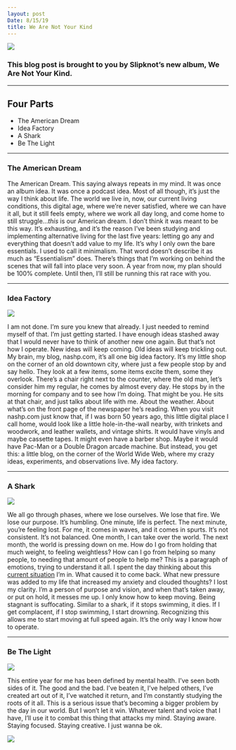 ```yaml
---
layout: post
Date: 8/15/19
title: We Are Not Your Kind
---
```


![][image-1]

### This blog post is brought to you by Slipknot’s new album, We Are Not Your Kind.

---- 

## Four Parts

- The American Dream
- Idea Factory
- A Shark
- Be The Light

---- 

### The American Dream

The American Dream. This saying always repeats in my mind. It was once an album idea. It was once a podcast idea. Most of all though, it’s just the way I think about life. The world we live in, now, our current living conditions, this digital age, where we’re never satisfied, where we can have it all, but it still feels empty, where we work all day long, and come home to still struggle...*this* is our American dream. I don’t think it was meant to be this way. It’s exhausting, and it’s the reason I’ve been studying and implementing alternative living for the last five years: letting go any and everything that doesn’t add value to my life. It’s why I only own the bare essentials. I used to call it minimalism. That word doesn’t describe it as much as “Essentialism” does. There’s things that I’m working on behind the scenes that will fall into place very soon. A year from now, my plan should be 100% complete. Until then, I’ll still be running this rat race with you.

---- 

### Idea Factory

![][image-2]

I am not done. I’m sure you knew that already. I just needed to remind myself of that. I’m just getting started. I have enough ideas stashed away that I would never have to think of another new one again. But that’s not how I operate. New ideas will keep coming. Old ideas will keep trickling out. My brain, my blog, nashp.com, it’s all one big idea factory. It’s my little shop on the corner of an old downtown city, where just a few people stop by and say hello. They look at a few items, some items excite them, some they overlook. There’s a chair right next to the counter, where the old man, let’s consider him my regular, he comes by almost every day. He stops by in the morning for company and to see how I’m doing. That might be you. He sits at that chair, and just talks about life with me. About the weather. About what’s on the front page of the newspaper he’s reading. When you visit nashp.com just know that, if I was born 50 years ago, this little digital place I call home, would look like a little hole-in-the-wall nearby, with trinkets and woodwork, and leather wallets, and vintage shirts. It would have vinyls and maybe cassette tapes. It might even have a barber shop. Maybe it would have Pac-Man or a Double Dragon arcade machine. But instead, you get this: a little blog, on the corner of the World Wide Web, where my crazy ideas, experiments, and observations live. My idea factory.

---- 

### A Shark

![][image-3]

We all go through phases, where we lose ourselves. We lose that fire. We lose our purpose. It’s humbling. One minute, life is perfect. The next minute, you’re feeling lost. For me, it comes in waves, and it comes in spurts. It’s not consistent. It’s not balanced. One month, I can take over the world. The next month, the world is pressing down on me. How do I go from holding that much weight, to feeling weightless? How can I go from helping so many people, to needing that amount of people to help me? This is a paragraph of emotions, trying to understand it all. I spent the day thinking about this [current situation][1] I’m in. What caused it to come back. What new pressure was added to my life that increased my anxiety and clouded thoughts? I lost my clarity. I’m a person of purpose and vision, and when that’s taken away, or put on hold, it messes me up. I only know how to keep moving. Being stagnant is suffocating. Similar to a shark, if it stops swimming, it dies. If I get complacent, if I stop swimming, I start drowning. Recognizing this allows me to start moving at full speed again. It’s the only way I know how to operate.

---- 

### Be The Light

![][image-4]

This entire year for me has been defined by mental health. I’ve seen both sides of it. The good and the bad. I’ve beaten it, I’ve helped others, I’ve created art out of it, I’ve watched it return, and I’m constantly studying the roots of it all. This is a serious issue that’s becoming a bigger problem by the day in our world. But I won’t let it win. Whatever talent and voice that I have, I’ll use it to combat this thing that attacks my mind. Staying aware. Staying focused. Staying creative. I just wanna be ok.

![][image-5]

[1]:	darkness-returns

[image-1]:	https://i.imgur.com/jZmnomW.jpg
[image-2]:	https://images.unsplash.com/photo-1518481852452-9415b262eba4?ixlib=rb-1.2.1&ixid=eyJhcHBfaWQiOjEyMDd9&auto=format&fit=crop&w=1950&q=80
[image-3]:	https://i.imgur.com/4IvyGlF.jpg
[image-4]:	https://images.unsplash.com/photo-1491398625058-068a549b86d6?ixlib=rb-1.2.1&ixid=eyJhcHBfaWQiOjEyMDd9&auto=format&fit=crop&w=2378&q=80
[image-5]:	https://i.imgur.com/m3fv28L.jpg